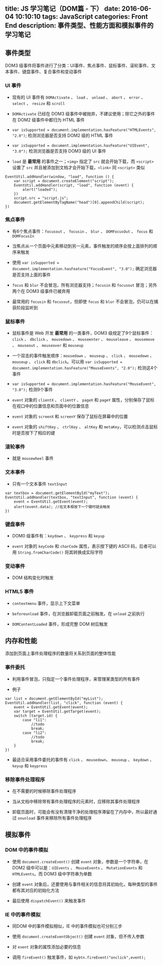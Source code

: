 title: JS 学习笔记（DOM篇 - 下）
date: 2016-06-04 10:10:10
tags: JavaScript
categories: Front End
description: 事件类型、性能方面和模拟事件的学习笔记
---

## 事件类型

DOM3 级事件将事件进行了分类：UI事件、焦点事件、鼠标事件、滚轮事件、文本事件、键盘事件、复合事件和变动事件

### UI 事件

- 现有的 UI 事件有 `DOMActivate` 、 `load` 、 `unload` 、 `abort` 、 `error` 、 `select` 、 `resize` 和 `scroll`

- `DOMActivate` 已经在 DOM3 级事件中被抛弃，不建议使用；除它之外的事件在 DOM2 级事件中都归为 HTML 事件

- `var isSupported = document.implementation.hasFeature("HTMLEvents", "2.0")`; 检测浏览器是否支持 DOM2 级的 HTML 事件

- `var isSupported = document.implementation.hasFeature("UIEvent", "3.0");` 检测浏览器是否支持 DOM3 级的 UI 事件

- `load` 是 **最常用** 的事件之一；`<img>` 指定了 `src` 就会开始下载，而 `<script>` 设置了 `src` 并且被添加到文档才会开始下载，`<link>` 同 `<script>` 类似
```
EventUtil.addHandler(window, "load", function () {
	var script = document.createElement("script");
	EventUtil.addHandler(script, "load", function (event) {
		alert("loaded");
	})
	script.src = "script.js";
	document.getElementByTagName("head")[0].appendChild(script);
})
```

### 焦点事件

- 有6个焦点事件：`focusout` 、 `focusin` 、 `blur` 、 `DOMFocusOut` 、 `focus` 和 `DOMFocusIn`

- 当焦点从一个页面中元素移动到另一元素，事件触发的顺序会按上面排列的顺序来触发

- 使用 `var isSupported = document.implementation.hasFeature("FocusEvent", "3.0");` 确定浏览器是否支持上面的事件

- `focus` 和 `blur` 不会冒泡，所有浏览器支持；`focusin` 和 `focusout` 冒泡；另外两个在 DOM3 级事件已被弃用

- 最常用的 `focusin` 和 `focusout`，但即使 `focus` 和 `blur` 不会冒泡，仍可以在捕获阶段监听到

### 鼠标事件

- 鼠标事件是 Web 开发 **最常用** 的一类事件，DOM3 级规定了9个鼠标事件：`click` 、 `dbclick` 、 `mousedown` 、 `mouseenter` 、 `mouseleave` 、 `mousemove` 、 `mouseout` 、 `mouseover` 和 `mouseup`

- 一个双击的事件触发顺序：`mousedown` 、 `mouseup` 、 `click` 、 `mousedown` 、 `mouseup` 、 `click` 和 `dbclick`。可以用 `var isSupported = document.implementation.hasFeature("MouseEvents", "2.0");` 检测这4个事件

- `var isSupported = document.implementation.hasFeature("MouseEvent", "3.0");` 检测9个事件

- `event` 对象的 `clientX` 、 `clientY` 、 `pageX` 和 `pageY` 属性，分别保存了鼠标在视口中的位置信息和页面中的位置信息

- `event` 对象的 `screenX` 和 `screenY` 保存了鼠标在屏幕中的位置

- `event` 对象的 `shiftKey` 、 `ctrlKey` 、 `altKey` 和 `metaKey`，可以检测点击鼠标时是否按下了相应的键

### 滚轮事件

- 就是 `mousewheel` 事件

### 文本事件

- 只有一个文本事件 `textInput`
```
var textbox = document.getElementById("myText");
EventUtil.addHandler(textbox, "textInput", function (event) {
	event = EventUtil.getEvent(event);
	alert(event.data); //在文本框按下一个键时就会触发
})
```

### 键盘事件

- DOM0 级事件有：`keydown` 、 `keypress` 和 `keyup`

- `event` 对象的 `keyCode` 和 `charCode` 属性，表示按下键的 ASCII 码，后者可以用 `String.fromCharCode()` 将其转换成实际字符

### 变动事件

- DOM 结构变化时触发

### HTML5 事件

- `contextmenu` 事件，显示上下文菜单

- `beforeunload` 事件，在浏览器卸载页面之前触发。在 `unload` 之前执行

- `DOMContentLoaded` 事件，形成完整 DOM 树后触发

## 内存和性能

添加到页面上事件处理程序的数量将关系到页面的整体性能

### 事件委托

- 利用事件冒泡，只指定一个事件处理程序，来管理某类型的所有事件

- 例子
```
var list = document.getElementById("myList");
EventUtil.addHandler(list, "click", function (event) {
	event = EventUtil.getEvent(event);
	var target = EventUtil.getTarget(event);
	switch (target.id) {
		case "li1":
			//todo
			break;
		case "li2":
			//todo
			break;
	}
})
```

- 最适合采用事件委托的事件有 `click` 、 `mousedown`、 `mouseup` 、 `keydown` 、 `keyup` 和 `keypress`

### 移除事件处理程序

- 在不需要的时候移除事件处理程序

- 当从文档中移除带有事件处理程序的元素时，应移除其事件处理程序

- 卸载页面时，可能会有没有清理干净的处理程序滞留在了内存中，所以最好通过 `onunload` 事件来移除所有事件处理程序

## 模拟事件

### DOM 中的事件模拟

- 使用 `document.createEvent()` 创建 `event` 对象，参数是一个字符串，在 DOM2 级中可以是：`UIEvents` 、 `MouseEvents` 、 `MutationEvents` 和 `HTMLEvents`。而 DOM3 级中字符串为单数

- 创建 `event` 对象后，还要使用与事件相关的信息将其初始化，每种类型的事件都有其对应的初始化方法

- 最后使用 `dispatchEvent()` 来触发事件

### IE 中的事件模拟

- 同DOM 中的事件模拟相似，IE 中的事件模拟也可分别三步

- 使用 `document.createEventObject()` 创建 `event` 对象，但不传入参数

- 对 `event` 对象的属性添加必要的信息

- 调用 `fireEvent()` 触发事件，如 `mybtn.fireEvent("onclick",event);`